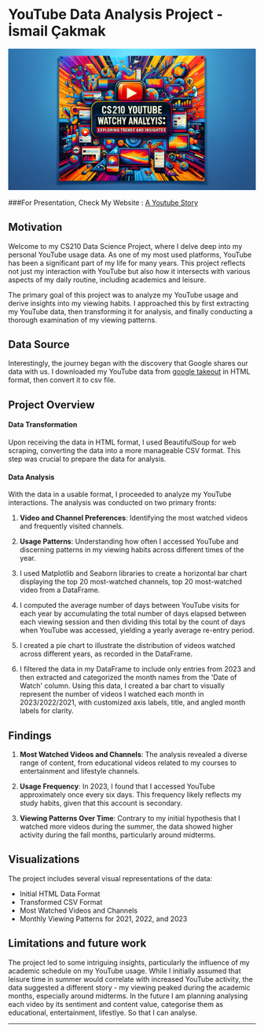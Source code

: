 
# YouTube Data Analysis Project - İsmail Çakmak


<p align="center">
  <img src="banner.png">
</p>



###For Presentation, Check My Website : [A Youtube Story](https://ismailcakmak.notion.site/A-Youtube-Story-0c08fbf0cc12490eb25765003b1d4c1c?pvs=4)

## Motivation

Welcome to my CS210 Data Science Project, where I delve deep into my personal YouTube usage data. As one of my most used platforms, YouTube has been a significant part of my life for many years. This project reflects not just my interaction with YouTube but also how it intersects with various aspects of my daily routine, including academics and leisure.

The primary goal of this project was to analyze my YouTube usage and derive insights into my viewing habits. I approached this by first extracting my YouTube data, then transforming it for analysis, and finally conducting a thorough examination of my viewing patterns.

## Data Source

Interestingly, the journey began with the discovery that Google shares our data with us. I downloaded my YouTube data from [google takeout](https://takeout.google.com/settings/takeout) in HTML format, then convert it to csv file.

## Project Overview

#### Data Transformation

Upon receiving the data in HTML format, I used BeautifulSoup for web scraping, converting the data into a more manageable CSV format. This step was crucial to prepare the data for analysis.

#### Data Analysis

With the data in a usable format, I proceeded to analyze my YouTube interactions. The analysis was conducted on two primary fronts:
1. **Video and Channel Preferences**: Identifying the most watched videos and frequently visited channels.
2. **Usage Patterns**: Understanding how often I accessed YouTube and discerning patterns in my viewing habits across different times of the year.


1. I used Matplotlib and Seaborn libraries to create a horizontal bar chart displaying the top 20 most-watched channels, top 20 most-watched video from a DataFrame.
2. I computed the average number of days between YouTube visits for each year by accumulating the total number of days elapsed between each viewing session and then dividing this total by the count of days when YouTube was accessed, yielding a yearly average re-entry period.
3. I created a pie chart to illustrate the distribution of videos watched across different years, as recorded in the DataFrame.
4. I filtered the data in my DataFrame to include only entries from 2023 and then extracted and categorized the month names from the 'Date of Watch' column. Using this data, I created a bar chart to visually represent the number of videos I watched each month in 2023/2022/2021, with customized axis labels, title, and angled month labels for clarity.


## Findings

1. **Most Watched Videos and Channels**: The analysis revealed a diverse range of content, from educational videos related to my courses to entertainment and lifestyle channels.

2. **Usage Frequency**: In 2023, I found that I accessed YouTube approximately once every six days. This frequency likely reflects my study habits, given that this account is secondary.

3. **Viewing Patterns Over Time**: Contrary to my initial hypothesis that I watched more videos during the summer, the data showed higher activity during the fall months, particularly around midterms.

## Visualizations

The project includes several visual representations of the data:

- Initial HTML Data Format
- Transformed CSV Format
- Most Watched Videos and Channels
- Monthly Viewing Patterns for 2021, 2022, and 2023

## Limitations and future work

The project led to some intriguing insights, particularly the influence of my academic schedule on my YouTube usage. While I initially assumed that leisure time in summer would correlate with increased YouTube activity, the data suggested a different story - my viewing peaked during the academic months, especially around midterms. In the future I am planning analysing each video by its sentiment and content value, categorise them as educational, entertainment, lifestlye. So that I can analyse.

---

